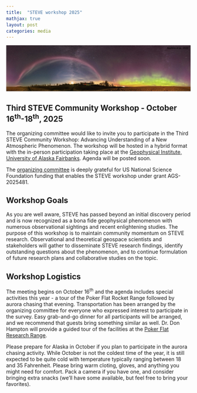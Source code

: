 ```yaml
---
title:  "STEVE workshop 2025"
mathjax: true
layout: post
categories: media
---
```


![STEVE](/assets/Martinis-2022.png)


## Third STEVE Community Workshop - October 16<sup>th</sup>-18<sup>th</sup>, 2025

The organizing committee would like to invite you to participate in the Third STEVE Community Workshop: Advancing Understanding of a New Atmospheric Phenomenon. The workshop will be hosted in a hybrid format with the in-person participation taking place at the [Geophysical Institute, University of Alaska Fairbanks](https://www.gi.alaska.edu/). Agenda will be posted soon.

The [organizing committee](https://steve-aurora.github.io/about/) is deeply grateful for US National Science Foundation funding that enables the STEVE workshop under grant AGS-2025481.


## Workshop Goals

As you are well aware, STEVE has passed beyond an initial discovery period and is now recognized as a bona fide geophysical phenomenon with numerous observational sightings and recent enlightening studies. The purpose of this workshop is to maintain community momentum on STEVE research.  Observational and theoretical geospace scientists and stakeholders will gather to disseminate STEVE research findings, identify outstanding questions about the phenomenon, and to continue formulation of future research plans and collaborative studies on the topic.

## Workshop Logistics

The meeting begins on October 16<sup>th</sup> and the agenda includes special activities this year - a tour of the Poker Flat Rocket Range followed by aurora chasing that evening. Transportation has been arranged by the organizing committee for everyone who expressed interest to participate in the survey. Easy grab-and-go dinner for all participants will be arranged, and we recommend that guests bring something similar as well. Dr. Don Hampton will provide a guided tour of the facilities at the [Poker Flat Research Range](https://www.pfrr.alaska.edu/).

Please prepare for Alaska in October if you plan to participate in the aurora chasing activity. While October is not the coldest time of the year, it is still expected to be quite cold with temperature typically ranging between 18 and 35 Fahrenheit. Please bring warm cloting, gloves, and anything you might need for comfort. Pack a camera if you have one, and consider bringing extra snacks (we’ll have some available, but feel free to bring your favorites).
